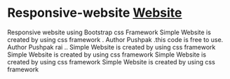 # Responsive-website <a href="https://modest-curran-6ef8c3.netlify.app/">Website</a>
Responsive website using Bootstrap css Framework
Simple Website is created by using css framework . Author Pushpak .this code is free to use. Author Pushpak rai ..
Simple Website is created by using css framework Simple Website is created by using css framework Simple Website is created by using css framework Simple Website is created by using css framework 
